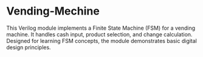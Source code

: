 # Vending-Mechine
This Verilog module implements a Finite State Machine (FSM) for a vending machine. It handles cash input, product selection, and change calculation. Designed for learning FSM concepts, the module demonstrates basic digital design principles.
